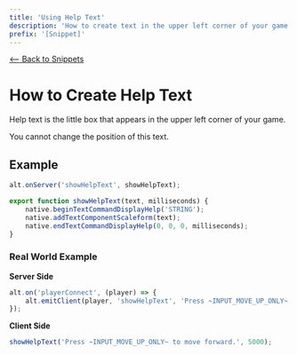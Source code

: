 ```yaml
---
title: 'Using Help Text'
description: 'How to create text in the upper left corner of your game.'
prefix: '[Snippet]'
---
```


[<-- Back to Snippets](./README.md)

# How to Create Help Text

Help text is the little box that appears in the upper left corner of your game.

You cannot change the position of this text.

## Example

```js
alt.onServer('showHelpText', showHelpText);

export function showHelpText(text, milliseconds) {
    native.beginTextCommandDisplayHelp('STRING');
    native.addTextComponentScaleform(text);
    native.endTextCommandDisplayHelp(0, 0, 0, milliseconds);
}
```

### Real World Example

**Server Side**

```js
alt.on('playerConnect', (player) => {
    alt.emitClient(player, 'showHelpText', 'Press ~INPUT_MOVE_UP_ONLY~ to move forward.', 5000);
});
```

**Client Side**

```js
showHelpText('Press ~INPUT_MOVE_UP_ONLY~ to move forward.', 5000);
```
